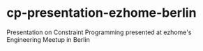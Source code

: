 # cp-presentation-ezhome-berlin
Presentation on Constraint Programming presented at ezhome's Engineering Meetup in Berlin

